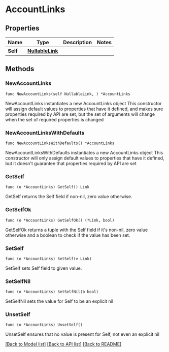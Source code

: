# AccountLinks

## Properties

Name | Type | Description | Notes
------------ | ------------- | ------------- | -------------
**Self** | [**NullableLink**](Link.md) |  | 

## Methods

### NewAccountLinks

`func NewAccountLinks(self NullableLink, ) *AccountLinks`

NewAccountLinks instantiates a new AccountLinks object
This constructor will assign default values to properties that have it defined,
and makes sure properties required by API are set, but the set of arguments
will change when the set of required properties is changed

### NewAccountLinksWithDefaults

`func NewAccountLinksWithDefaults() *AccountLinks`

NewAccountLinksWithDefaults instantiates a new AccountLinks object
This constructor will only assign default values to properties that have it defined,
but it doesn't guarantee that properties required by API are set

### GetSelf

`func (o *AccountLinks) GetSelf() Link`

GetSelf returns the Self field if non-nil, zero value otherwise.

### GetSelfOk

`func (o *AccountLinks) GetSelfOk() (*Link, bool)`

GetSelfOk returns a tuple with the Self field if it's non-nil, zero value otherwise
and a boolean to check if the value has been set.

### SetSelf

`func (o *AccountLinks) SetSelf(v Link)`

SetSelf sets Self field to given value.


### SetSelfNil

`func (o *AccountLinks) SetSelfNil(b bool)`

 SetSelfNil sets the value for Self to be an explicit nil

### UnsetSelf
`func (o *AccountLinks) UnsetSelf()`

UnsetSelf ensures that no value is present for Self, not even an explicit nil

[[Back to Model list]](./README.md#documentation-for-models) [[Back to API list]](./README.md#documentation-for-api-endpoints) [[Back to README]](./README.md)


